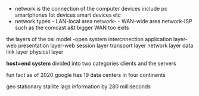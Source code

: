 - network is the connection of the computer devices include pc smartphones Iot devices smart devices etc
- network types
           - LAN-local area network-
           - WAN-wide area network-ISP such as the comcast a&t
                  bigger WAN too exits
				  
	
				  
				  
the layers of the osi model -open  system intercnnection 
  application layer-web
  presentation layer-web
  session layer
  transport layer
  network layer
  data link layer
  physical layer
  
  **host=end system** divided into two categories clients and the servers
  
  fun fact
    as of 2020 google has 19 data centers in four continents
	
geo stationary stallite lags information by 280 milliseconds